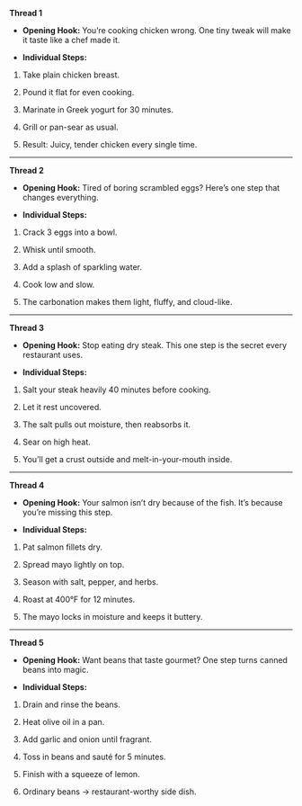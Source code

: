 **Thread 1**

- **Opening Hook:** You’re cooking chicken wrong. One tiny tweak will make it taste like a chef made it.
    
- **Individual Steps:**
    

1. Take plain chicken breast.
    
2. Pound it flat for even cooking.
    
3. Marinate in Greek yogurt for 30 minutes.
    
4. Grill or pan-sear as usual.
    
5. Result: Juicy, tender chicken every single time.
    

---

**Thread 2**

- **Opening Hook:** Tired of boring scrambled eggs? Here’s one step that changes everything.
    
- **Individual Steps:**
    

1. Crack 3 eggs into a bowl.
    
2. Whisk until smooth.
    
3. Add a splash of sparkling water.
    
4. Cook low and slow.
    
5. The carbonation makes them light, fluffy, and cloud-like.
    

---

**Thread 3**

- **Opening Hook:** Stop eating dry steak. This one step is the secret every restaurant uses.
    
- **Individual Steps:**
    

1. Salt your steak heavily 40 minutes before cooking.
    
2. Let it rest uncovered.
    
3. The salt pulls out moisture, then reabsorbs it.
    
4. Sear on high heat.
    
5. You’ll get a crust outside and melt-in-your-mouth inside.
    

---

**Thread 4**

- **Opening Hook:** Your salmon isn’t dry because of the fish. It’s because you’re missing this step.
    
- **Individual Steps:**
    

1. Pat salmon fillets dry.
    
2. Spread mayo lightly on top.
    
3. Season with salt, pepper, and herbs.
    
4. Roast at 400°F for 12 minutes.
    
5. The mayo locks in moisture and keeps it buttery.
    

---

**Thread 5**

- **Opening Hook:** Want beans that taste gourmet? One step turns canned beans into magic.
    
- **Individual Steps:**
    

1. Drain and rinse the beans.
    
2. Heat olive oil in a pan.
    
3. Add garlic and onion until fragrant.
    
4. Toss in beans and sauté for 5 minutes.
    
5. Finish with a squeeze of lemon.
    
6. Ordinary beans → restaurant-worthy side dish.